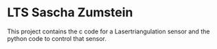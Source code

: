 # LTS Sascha Zumstein
This project contains the c code for a Lasertriangulation sensor and the python code to control that sensor.
